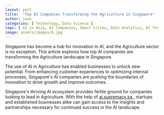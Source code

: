 ```yaml
---
layout: post
title:  "Top AI Companies Transforming the Agriculture in Singapore"
author: jane
categories: [ Technology, Data Science ]
tags: [ AI in Asia, AI Companies, Smart Cities, Data Analytics, AI for Business ]
image: assets/images/8.jpg
---
```


Singapore has become a hub for innovation in AI, and the Agriculture sector is no exception. This article explores how top AI companies are transforming the Agriculture landscape in Singapore.

The use of AI in Agriculture has enabled businesses to unlock new potential. From enhancing customer experiences to optimizing internal processes, Singapore's AI companies are pushing the boundaries of innovation to drive growth and improve outcomes.

Singapore's thriving AI ecosystem provides fertile ground for companies looking to lead in Agriculture. With the help of <a href="https://ai.supremacy.sg" target="_blank"> ai.supremacy.sg </a>, startups and established businesses alike can gain access to the insights and partnerships necessary for continued success in the AI landscape.
